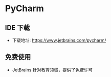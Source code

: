 # PyCharm


## IDE 下载

- 下载地址: https://www.jetbrains.com/pycharm/

## 免费使用

- JetBrains 针对教育领域，提供了免费许可